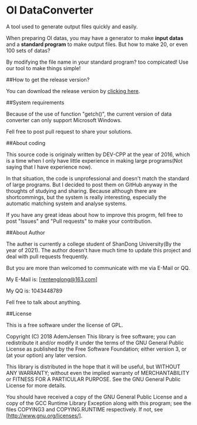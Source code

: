 # OI DataConverter

A tool used to generate output files quickly and easily.

When preparing OI datas, you may have a generator to make **input datas** and a **standard program** to make output files. But how to make 20, or even 100 sets of datas?

By modifying the file name in your standard program? too compicated! Use our tool to make things simple!

##How to get the release version?

You can download the release version by [clicking here]().

##System requirements

Because of the use of function "getch()", the current version of data converter can only support Microsoft Windows.

Fell free to post pull request to share your solutions.

##About coding

This source code is originaly written by DEV-CPP at the year of 2016, which is a time when I only have little experience in making large programs(Not saying that I have experience now).

In that situation, the code is unprofessional and doesn't match the standard of large programs. But I decided to post them on GitHub anyway in the thoughts of studying and sharing. Because although there are shortcommings, but the system is really interesting, especially the automatic matching system and analyse systems.

If you have any great ideas about how to improve this progrm, fell free to post "Issues" and "Pull requests" to make your contribution.

##About Author

The auther is currently a college student of ShanDong University(By the year of 2021). The author doesn't have much time to update this project and deal with pull requests frequently.

But you are more than welcomed to communicate with me via E-Mail or QQ.

My E-Mail is: [rentenglong@163.com]

My QQ is: 1043448789

Fell free to talk about anything.

##License

This is a free software under the license of GPL.

Copyright (C) 2018 AdemJensen
This library is free software; you can redistribute it and/or modify it under the terms of the GNU General Public License as published by the Free Software Foundation; either version 3, or (at your option) any later version.

This library is distributed in the hope that it will be useful, but WITHOUT ANY WARRANTY; without even the implied warranty of MERCHANTABILITY or FITNESS FOR A PARTICULAR PURPOSE.  See the GNU General Public License for more details.

You should have received a copy of the GNU General Public License and a copy of the GCC Runtime Library Exception along with this program; see the files COPYING3 and COPYING.RUNTIME respectively.  If not, see [http://www.gnu.org/licenses/].
